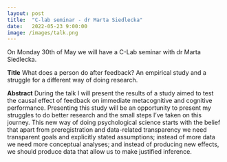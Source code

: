 ```yaml
---
layout: post
title:  "C-lab seminar - dr Marta Siedlecka"
date:   2022-05-23 9:00:00
image: /images/talk.png
---
```


On Monday 30th of May we will have a C-Lab seminar with dr Marta Siedlecka.

**Title**
What does a person do after feedback? An empirical study and a struggle for a different way of doing research.

**Abstract**
During the talk I will present the results of a study aimed to test the causal effect of feedback on immediate metacognitive and cognitive performance. Presenting this study will be an opportunity to present my struggles to do better research and the small steps I’ve taken on this journey. This new way of doing psychological science starts with the belief that apart from preregistration and data-related transparency we need transparent goals and explicitly stated assumptions; instead of more data we need more conceptual analyses; and instead of producing new effects, we should produce data that allow us to make justified inference.
